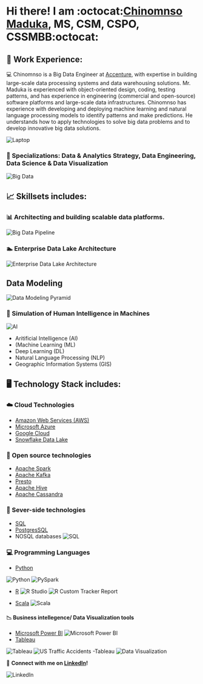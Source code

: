 # Hi there! I am :octocat:[Chinomnso Maduka](https://github.com/chinomnsomaduka), MS, CSM, CSPO, CSSMBB:octocat:

<!--
**chinomnsomaduka/chinomnsomaduka** is a ✨ _special_ ✨ repository because its `README.md` (this file) appears on your GitHub profile.

Here are some ideas to get you started:

- 🔭 I’m currently working on ...
- 🌱 I’m currently learning ...
- 👯 I’m looking to collaborate on ...
- 🤔 I’m looking for help with ...
- 💬 Ask me about ...
- 📫 How to reach me: ...
- 😄 Pronouns: ...
- ⚡ Fun fact: ...

https://github.com/ikatyang/emoji-cheat-sheet/blob/master/README.md
-->

## 💼 Work Experience:

:computer:  Chinomnso is a Big Data Engineer at [Accenture](https://github.com/Accenture), with expertise in building large-scale data processing systems and data warehousing solutions. Mr. Maduka is experienced with object-oriented design, coding, testing patterns, and has experience in engineering (commercial and open-source) software platforms and large-scale data infrastructures. Chinomnso has experience with developing and deploying machine learning and natural language processing models to identify patterns and make predictions. He understands how to apply technologies to solve big data problems and to develop innovative big data solutions.

![Laptop](https://static.toiimg.com/photo/msid-75846100/75846100.jpg)
 
### :electric_plug: Specializations: Data & Analytics Strategy, Data Engineering, Data Science & Data Visualization 

![Big Data](https://olap.com/wp-content/uploads/2013/11/bigstock-Big-data-concept-in-word-tag-c-49922318-1024x596.jpg)

## :chart_with_upwards_trend: Skillsets includes:
### :bar_chart: Architecting and building scalable data platforms. 
![Big Data Pipeline](https://miro.medium.com/max/3780/1*HLUYMb0AZYiJaJFjOSn1Tg.png)

### :swimmer: Enterprise Data Lake Architecture
 ![Enterprise Data Lake Architecture](https://www.emtec.digital/wp-content/uploads/brizy/50242/assets/images/iW=1120&iH=584&oX=0&oY=0&cW=1120&cH=584/azure-data-lake-solutions-architecture-diagram.png)
 
 ## Data Modeling
 ![Data Modeling Pyramid](https://cdn.sketchbubble.com/pub/media/catalog/product/optimized/f/9/f9308347ea7907aa6fa7eed6f76b0af18f51e3db86b951b15c826eca58f0e0dd/data-modeling-slide1.png) 
 
 ### :brain: Simulation of Human Intelligence in Machines
![AI](https://res.cloudinary.com/dgofwp0my/image/upload/q_100/v1505907556/dra_172_artifical_intelligence_change_energy_jynxp2.gif) 

- Aritificial Intelligence (AI)
- (Machine Learning (ML) 
- Deep Learning (DL) 
- Natural Language Processing (NLP) 
- Geographic Information Systems (GIS)

## 🖥️ Technology Stack includes:

### :cloud: Cloud Technologies 
- [Amazon Web Services (AWS)](https://aws.amazon.com/)
- [Microsoft Azure](https://azure.microsoft.com/en-us/)
- [Google Cloud](https://cloud.google.com/)
- [Snowflake Data Lake](https://www.snowflake.com/workloads/data-lake/)
  
### :file_folder: Open source technologies 
- [Apache Spark](https://spark.apache.org/) 
- [Apache Kafka](https://kafka.apache.org/)
- [Presto](https://prestosql.io/)
- [Apache Hive](https://hive.apache.org/)
- [Apache Cassandra](https://cassandra.apache.org/)

### :floppy_disk: Sever-side technologies
- [SQL](https://www.iso.org/standard/63555.html) 
- [PostgresSQL](https://www.postgresql.org/)
- NOSQL databases
![SQL](https://code.visualstudio.com/assets/docs/languages/tsql/intellisense.gif)

### :computer: Programming Languages 
- [Python](https://www.python.org/)

![Python](https://media1.giphy.com/media/xT9IgzoKnwFNmISR8I/giphy.gif)
![PySpark](https://databricks.com/wp-content/uploads/2018/12/PySpark-1024x164.png)

- [R](https://cran.r-project.org/)
![R Studio](https://bookdown.org/chesterismay/rbasics/gifs/share_proj.gif)
![R Custom Tracker Report](https://media.giphy.com/media/vwicMYfRPL6YuRQGfo/giphy.gif)

-  [Scala](https://www.scala-lang.org/)
![Scala](https://miro.medium.com/max/2920/0*E0_ni_BXft9nVYCo.)

 #### :chart_with_downwards_trend: Business intellegence/ Data Visualization tools 
- [Microsoft Power BI](https://powerbi.microsoft.com/en-us/)
![Microsoft Power BI](https://databackwriter.files.wordpress.com/2017/02/8507-livereporttile.gif)
- [Tableau](https://www.tableau.com/)

![Tableau](https://media0.giphy.com/media/3oKIPrzoi6rbZc4aDC/giphy.gif)
![US Traffic Accidents -Tableau](https://d3j021pzfm19r2.cloudfront.net/wp-content/uploads/2021/03/GIF-Tableau.gif)
![Data Visualization](https://miro.medium.com/max/2376/0*HijaV6P2wiQ4EcFm.gif)


:iphone: **Connect with me on [LinkedIn](https://www.linkedin.com/in/chinomnsomaduka/)!**

![LinkedIn](https://media.giphy.com/media/47tmHfoHYrDXi/giphy.gif)
